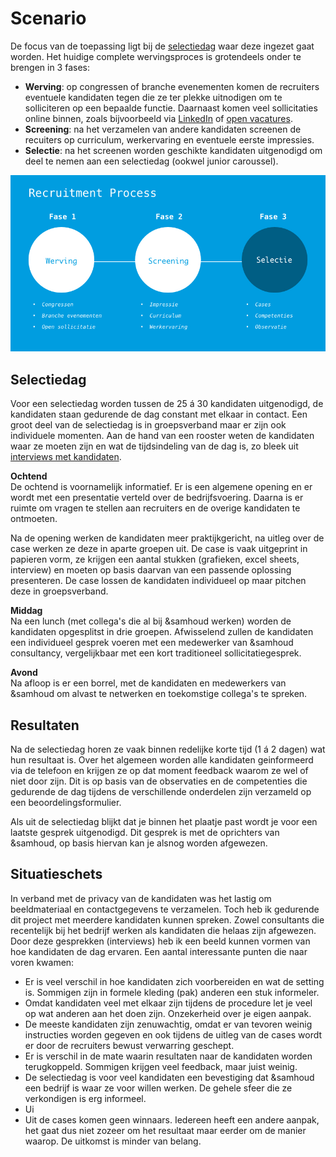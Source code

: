 # Scenario

De focus van de toepassing ligt bij de [selectiedag](https://issuu.com/samhoud/docs/gptw_magazine_issuu) waar deze ingezet gaat worden. Het huidige complete wervingsproces is grotendeels onder te brengen in 3 fases:

* **Werving**: op congressen of branche evenementen komen de recruiters eventuele kandidaten tegen die ze ter plekke uitnodigen om te solliciteren op een bepaalde functie. Daarnaast komen veel sollicitaties online binnen, zoals bijvoorbeeld via [LinkedIn](https://www.linkedin.com/company/&samhoud/) of [open vacatures](https://career.samhoud.com/jobs).
* **Screening**: na het verzamelen van andere kandidaten screenen de recuiters op curriculum, werkervaring en eventuele eerste impressies.
* **Selectie**: na het screenen worden geschikte kandidaten uitgenodigd om deel te nemen aan een selectiedag (ookwel junior caroussel).

![Scenario Recruitment Process](/resources/scenario.jpg)

## Selectiedag
Voor een selectiedag worden tussen de 25 á 30 kandidaten uitgenodigd, de kandidaten staan gedurende de dag constant met elkaar in contact. Een groot deel van de selectiedag is in groepsverband maar er zijn ook individuele momenten. Aan de hand van een rooster weten de kandidaten waar ze moeten zijn en wat de tijdsindeling van de dag is, zo bleek uit [interviews met kandidaten](https://productbiografie.dandevri.es/deliverables/INTERVIEW.html).

**Ochtend**  
De ochtend is voornamelijk informatief. Er is een algemene opening en er wordt met een presentatie verteld over de bedrijfsvoering. Daarna is er ruimte om vragen te stellen aan recruiters en de overige kandidaten te ontmoeten.

Na de opening werken de kandidaten meer praktijkgericht, na uitleg over de case werken ze deze in aparte groepen uit. De case is vaak uitgeprint in papieren vorm, ze krijgen een aantal stukken (grafieken, excel sheets, interview) en moeten op basis daarvan van een passende oplossing presenteren. De case lossen de kandidaten individueel op maar pitchen deze in groepsverband.

**Middag**  
Na een lunch (met collega's die al bij &samhoud werken) worden de kandidaten opgesplitst in drie groepen. Afwisselend zullen de kandidaten een individueel gesprek voeren met een medewerker van &samhoud consultancy, vergelijkbaar met een kort traditioneel sollicitatiegesprek.

**Avond**  
Na afloop is er een borrel, met de kandidaten en medewerkers van &samhoud om alvast te netwerken en toekomstige collega's te spreken.

## Resultaten
Na de selectiedag horen ze vaak binnen redelijke korte tijd (1 á 2 dagen) wat hun resultaat is. Over het algemeen worden alle kandidaten geinformeerd via de telefoon en krijgen ze op dat moment feedback waarom ze wel of niet door zijn. Dit is op basis van de observaties en de competenties die gedurende de dag tijdens de verschillende onderdelen zijn verzameld op een beoordelingsformulier.

Als uit de selectiedag blijkt dat je binnen het plaatje past wordt je voor een laatste gesprek uitgenodigd. Dit gesprek is met de oprichters van &samhoud, op basis hiervan kan je alsnog worden afgewezen.

## Situatieschets
In verband met de privacy van de kandidaten was het lastig om beeldmateriaal en contactgegevens te verzamelen. Toch heb ik gedurende dit project met meerdere kandidaten kunnen spreken. Zowel consultants die recentelijk bij het bedrijf werken als kandidaten die helaas zijn afgewezen. Door deze gesprekken (interviews) heb ik een beeld kunnen vormen van hoe kandidaten de dag ervaren. Een aantal interessante punten die naar voren kwamen:

* Er is veel verschil in hoe kandidaten zich voorbereiden en wat de setting is. Sommigen zijn in formele kleding (pak) anderen een stuk informeler.
* Omdat kandidaten veel met elkaar zijn tijdens de procedure let je veel op wat anderen aan het doen zijn. Onzekerheid over je eigen aanpak.
* De meeste kandidaten zijn zenuwachtig, omdat er van tevoren weinig instructies worden gegeven en ook tijdens de uitleg van de cases wordt er door de recruiters bewust verwarring geschept.
* Er is verschil in de mate waarin resultaten naar de kandidaten worden terugkoppeld. Sommigen krijgen veel feedback, maar juist weinig.
* De selectiedag is voor veel kandidaten een bevestiging dat &samhoud een bedrijf is waar ze voor willen werken. De gehele sfeer die ze verkondigen is erg informeel.
* Ui
* Uit de cases komen geen winnaars. Iedereen heeft een andere aanpak, het gaat dus niet zozeer om het resultaat maar eerder om de manier waarop. De uitkomst is minder van belang.